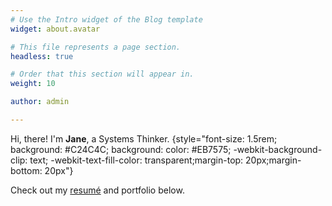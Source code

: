 ```yaml
---
# Use the Intro widget of the Blog template
widget: about.avatar

# This file represents a page section.
headless: true

# Order that this section will appear in.
weight: 10

author: admin

---
```


Hi, there! I'm **Jane**, a Systems Thinker.
{style="font-size: 1.5rem; background: #C24C4C; background: color: #EB7575; -webkit-background-clip: text; -webkit-text-fill-color: transparent;margin-top: 20px;margin-bottom: 20px"}

Check out my [resumé](/about/) and portfolio below.
